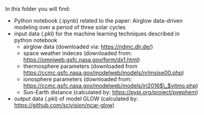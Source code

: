 In this folder you will find:
- Python notebook (.ipynb) related to the paper: Airglow data-driven modeling over a period of three solar cycles
- input data (.pkl) for the machine learning techniques described in python notebook
  - airglow data (downloaded via: https://ndmc.dlr.de/)
  - space weather indeces (downloaded from: https://omniweb.gsfc.nasa.gov/form/dx1.html)
  - thermosphere parameters (downloaded from https://ccmc.gsfc.nasa.gov/modelweb/models/nrlmsise00.php)
  - ionosphere parameters (downloaded from: https://ccmc.gsfc.nasa.gov/modelweb/models/iri2016$\_$vitmo.php)
  - Sun-Earth distance (calculated by: https://pypi.org/project/pyephem)
- output data (.pkl) of model GLOW (calculated by: https://github.com/scivision/ncar-glow)
